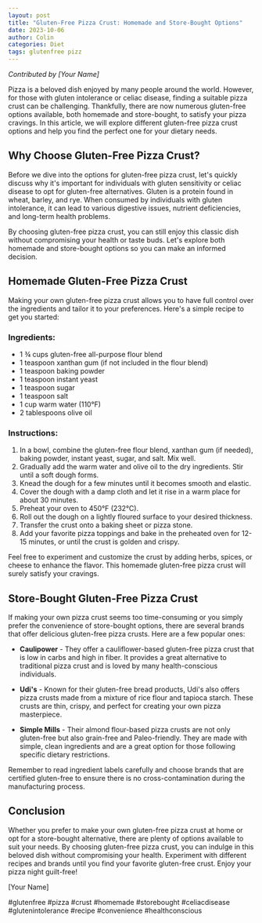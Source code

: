 ```yaml
---
layout: post
title: "Gluten-Free Pizza Crust: Homemade and Store-Bought Options"
date: 2023-10-06
author: Colin
categories: Diet
tags: glutenfree pizz
---
```


*Contributed by [Your Name]*

Pizza is a beloved dish enjoyed by many people around the world. However, for those with gluten intolerance or celiac disease, finding a suitable pizza crust can be challenging. Thankfully, there are now numerous gluten-free options available, both homemade and store-bought, to satisfy your pizza cravings. In this article, we will explore different gluten-free pizza crust options and help you find the perfect one for your dietary needs.

## Why Choose Gluten-Free Pizza Crust?

Before we dive into the options for gluten-free pizza crust, let's quickly discuss why it's important for individuals with gluten sensitivity or celiac disease to opt for gluten-free alternatives. Gluten is a protein found in wheat, barley, and rye. When consumed by individuals with gluten intolerance, it can lead to various digestive issues, nutrient deficiencies, and long-term health problems.

By choosing gluten-free pizza crust, you can still enjoy this classic dish without compromising your health or taste buds. Let's explore both homemade and store-bought options so you can make an informed decision.

## Homemade Gluten-Free Pizza Crust

Making your own gluten-free pizza crust allows you to have full control over the ingredients and tailor it to your preferences. Here's a simple recipe to get you started:

### Ingredients:

- 1 ¾ cups gluten-free all-purpose flour blend
- 1 teaspoon xanthan gum (if not included in the flour blend)
- 1 teaspoon baking powder
- 1 teaspoon instant yeast
- 1 teaspoon sugar
- 1 teaspoon salt
- 1 cup warm water (110°F)
- 2 tablespoons olive oil

### Instructions:

1. In a bowl, combine the gluten-free flour blend, xanthan gum (if needed), baking powder, instant yeast, sugar, and salt. Mix well.
2. Gradually add the warm water and olive oil to the dry ingredients. Stir until a soft dough forms.
3. Knead the dough for a few minutes until it becomes smooth and elastic.
4. Cover the dough with a damp cloth and let it rise in a warm place for about 30 minutes.
5. Preheat your oven to 450°F (232°C).
6. Roll out the dough on a lightly floured surface to your desired thickness.
7. Transfer the crust onto a baking sheet or pizza stone.
8. Add your favorite pizza toppings and bake in the preheated oven for 12-15 minutes, or until the crust is golden and crispy.

Feel free to experiment and customize the crust by adding herbs, spices, or cheese to enhance the flavor. This homemade gluten-free pizza crust will surely satisfy your cravings.

## Store-Bought Gluten-Free Pizza Crust

If making your own pizza crust seems too time-consuming or you simply prefer the convenience of store-bought options, there are several brands that offer delicious gluten-free pizza crusts. Here are a few popular ones:

- **Caulipower** - They offer a cauliflower-based gluten-free pizza crust that is low in carbs and high in fiber. It provides a great alternative to traditional pizza crust and is loved by many health-conscious individuals.

- **Udi's** - Known for their gluten-free bread products, Udi's also offers pizza crusts made from a mixture of rice flour and tapioca starch. These crusts are thin, crispy, and perfect for creating your own pizza masterpiece.

- **Simple Mills** - Their almond flour-based pizza crusts are not only gluten-free but also grain-free and Paleo-friendly. They are made with simple, clean ingredients and are a great option for those following specific dietary restrictions.

Remember to read ingredient labels carefully and choose brands that are certified gluten-free to ensure there is no cross-contamination during the manufacturing process.

## Conclusion

Whether you prefer to make your own gluten-free pizza crust at home or opt for a store-bought alternative, there are plenty of options available to suit your needs. By choosing gluten-free pizza crust, you can indulge in this beloved dish without compromising your health. Experiment with different recipes and brands until you find your favorite gluten-free crust. Enjoy your pizza night guilt-free!

[Your Name]

#glutenfree #pizza #crust #homemade #storebought #celiacdisease #glutenintolerance #recipe #convenience #healthconscious